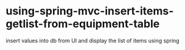 # using-spring-mvc-insert-items-getlist-from-equipment-table
insert values into db from UI and display the list of items using spring

